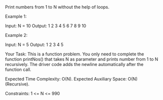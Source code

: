 Print numbers from 1 to N without the help of loops.

Example 1:

Input:
N = 10
Output: 1 2 3 4 5 6 7 8 9 10


Example 2:

Input:
N = 5
Output: 1 2 3 4 5

 

Your Task:
This is a function problem. You only need to complete the function printNos() that takes N as parameter and prints number from 1 to N recursively. The driver code adds the newline automatically after the function call.


Expected Time Complexity: O(N).
Expected Auxiliary Space: O(N) (Recursive).


Constraints:
1 <= N <= 990
